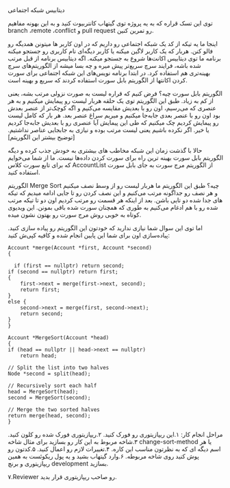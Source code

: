دیتابیس شبکه اجتماعی

توی این تسک قراره که به یه پروژه توی گیتهاب کانتربیوت کنید و به این بهونه مفاهیم branch ،remote ،conflict و pull request رو تمرین کنین.

اینجا ما یه تیکه از کد یک شبکه اجتماعی رو داریم که در اون کاربر ها میتونن همدیگه رو فالو کنن.
هربار که یک کاربر لاگین میکنه یا کاربر دیگه‌ای نام کاربری رو جستجو میکنه برنامه ما توی دیتابیس اکانت‌ها شروع به جستجو میکنه.
اگه دیتابیس برنامه از قبل مرتب شده باشه، فرایند سرچ سریع‌تر پیش میره و چه بسا میشه از الگوریتم‌های سرچ بهینه‌تری هم استفاده کرد.
در ابتدا برنامه نویس‌های این شبکه اجتماعی برای سورت کردن اکانتها از الگوریتم بابل سورت استفاده کردند که سریع و بهینه است.

الگوریتم بابل سورت چیه؟
فرض کنیم که قراره لیست به صورت نزولی مرتب بشه، یعنی از کم به زیاد. طبق این الگوریتم توی یک حلقه هربار لیست رو پیمایش میکنیم و به هر عنصری که می‌رسیم، اون رو با بعدیش مقایسه می‌کنیم و اگه کوچک‌تر از عنصر بعدش بود اون رو با عنصر بعدی جابه‌جا میکنیم و میریم سراغ عنصر بعد. هر بار که کامل لیست رو پیمایش کردیم چک میکنیم که طی این پیمایش آیا عنصری رو با بعدیش جابه‌جا کردیم یا خیر. اگر نکرده باشیم یعنی لیست مرتب بوده و نیازی به جابجایی عناصر نداشتیم.
[توضیح بیشتر این الگوریتم] 

حالا با گذشت زمان این شبکه مخاطب های بیشتری به خودش جذب کرده و دیگه الگوریتم بابل سورت بهینه ترین راه برای سورت کردن داده‌ها نیست.
ما از شما می‌خوایم که برای تابع سورت کلاس AccountList از الگوریتم مرج سورت به جای بابل سورت استفاده کنید.

الگوریتم Merge Sort چیه؟
طبق این الگوریتم ما هربار لیست رو از وسط نصف میکنیم و هر نصف رو جداگونه مرتب می‌کنیم و این نصف کردن رو تا جایی ادامه میدیم که تیکه های جدا شده دو تایی باشن. بعد از اینکه هر قسمت رو مرتب کردیم اون دو تا تیکه مرتب شده رو با هم ادغام می‌کنیم به طوری که همچنان سورت شده باقی بمونن.
این ویدیوی کوتاه به خوبی روش مرج سورت رو بهتون نشون میده.


اما توی این سوال شما نیازی ندارید که خودتون این الگوریتم رو پیاده سازی کنید. پیاده‌سازی اون برای شما این پایین انجام شده و کافیه کپی‌ش کنید:
   
    Account *merge(Account *first, Account *second) 
    {

      if (first == nullptr) return second;
    if (second == nullptr) return first;
    {
        first->next = merge(first->next, second);
        return first;
    }
    else {
        second->next = merge(first, second->next);
        return second;
    }
    }

    Account *MergeSort(Account *head) 
    {
    if (head == nullptr || head->next == nullptr)
        return head;

    // Split the list into two halves
    Node *second = split(head);

    // Recursively sort each half
    head = MergeSort(head);
    second = MergeSort(second);

    // Merge the two sorted halves
    return merge(head, second);
    }


مراحل انجام کار:
۱.این ریپازیتوری رو فورک کنید.
۲.ریپازیتوری فورک شده رو کلون کنید.
۳.شاخه مربوط به این کار رو بسازید برای مثال شاخه change-sort-method یا هر اسم دیگه ای که به نظرتون مناسب این کاره.
۴.تغییرات لازم رو اعمال کنید.
۵.کدتون رو پوش کنید روی شاخه مربوطه.
۶.وارد گیتهاب بشید و یه پول ریکوئست به همین ریپازیتوری و برنچ development بسازید.

۷.Reviewer رو صاحب ریپازیتوری قرار بدید.

